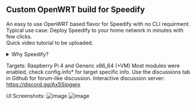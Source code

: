 ## Custom OpenWRT build for Speedify

An easy to use OpenWRT based flavor for Speedify with no CLI requirment.  
Typical use case: Deploy Speedify to your home network in minutes with few clicks.  
Quick video tutorial to be uploaded.  


<details> 
<summary>Why Speedify?</summary>
No this is not an advertisement, my own testing compared to commercial and OSS alternatives at the time of this writing: <br>
<br>
- SDWAN-esque: Having one exit IP address as any VPN, it duplicates (mirror) data across WANs for sensitive connections such as VoIP, video calls, and games for "seamless migration" on fault for the speed of the fastest WAN while simulatenously aggregating (splitting) bulk data across WANs per packet for the speed of the combined WANs. (bulk data transfers tolerates hiccups). <br>
- Per-WAN rating system that's based on jitter, latency, stability, and speed variations over a period of time to prevent an unstable WAN from impacting total aggregation performance. (e.g increases faulty WAN action intervals between repetitive failures)<br>
- Per-WAN VPN transport protocol for best performance in Auto mode; Protocols: HTTPS(web browsing disguise), UDP, TCP, TCP Multi.<br>
- "TCP Multiple" transport protocol feature, A.K.A parallel transfer channels in other software, allows maximum speed to be achieved on high latency, lossy, and far VPN region servers with commonly used TCP congestion controllers. <br>
- Automatic packet aggregation weighing for largely asymmetric and heterogenous WANs. Slowly adapts to speed variations.<br>
- A buffer to reduce TCP reordering. <br>
- An option for using a WAN for boost only mode with configurable speed trigger and backup only mode (low data consumption, depends on primary WAN quality rating). <br>
- TCP mode implements pacing (e.g low UDP-over-TCP latency overhead) <br>
- Instant server region selection for region restricted services. <br>
- Switching critical settings such as protocols, modes, and adding new WANs without measurable disruption other than latency variation on the aggregation channel. <br>
<br>
  Most of the observations listed were observed with Speedify's log files (comprehensive) and network simulation tools.
</details>

Targets: Raspberry Pi 4 and Generic x86_64 (+VM)
Most modules were enabled, check config.info* for target specific info.
Use the discussions tab in Github for forum-like discussion.
Interactive discussion server: https://discord.gg/AxSSjpgwjx


UI Screenshots:
![image](https://user-images.githubusercontent.com/96490382/147124839-fdbf295e-932a-4a6f-87a7-a322605579c9.png)
![image](https://user-images.githubusercontent.com/96490382/147124822-ce79e50c-09a5-43ac-8f35-3ddb8b2be882.png)
